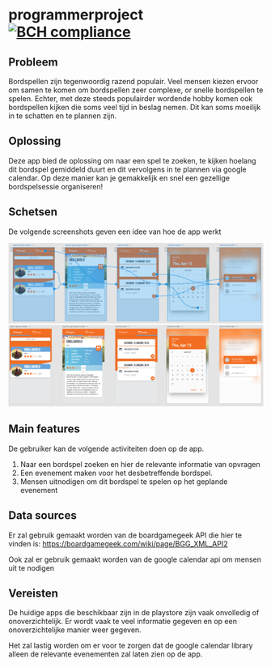 # programmerproject [![BCH compliance](https://bettercodehub.com/edge/badge/Wohesi/programmeerproject?branch=master)](https://bettercodehub.com/)

## Probleem
Bordspellen zijn tegenwoordig razend populair. Veel mensen kiezen ervoor om samen te komen om bordspellen zeer complexe, or snelle bordspellen te spelen. Echter, met deze steeds populairder wordende hobby komen ook bordspellen kijken die soms veel tijd in beslag nemen. Dit kan soms moeilijk in te schatten en te plannen zijn. 

## Oplossing
Deze app bied de oplossing om naar een spel te zoeken, te kijken hoelang dit bordspel gemiddeld duurt en dit vervolgens in te plannen via google calendar. Op deze manier kan je gemakkelijk en snel een gezellige bordspelsessie organiseren!

## Schetsen
De volgende screenshots geven een idee van hoe de app werkt

![text](https://github.com/Wohesi/programmeerproject/blob/master/doc/wireframes_flow2.png)
![text](https://github.com/Wohesi/programmeerproject/blob/master/doc/wireframes_image2.png)

## Main features
De gebruiker kan de volgende activiteiten doen op de app. 
1. Naar een bordspel zoeken en hier de relevante informatie van opvragen
2. Een evenement maken voor het desbetreffende bordspel. 
3. Mensen uitnodigen om dit bordspel te spelen op het geplande evenement

## Data sources
Er zal gebruik gemaakt worden van de boardgamegeek API die hier te vinden is:
https://boardgamegeek.com/wiki/page/BGG_XML_API2

Ook zal er gebruik gemaakt worden van de google calendar api om mensen uit te nodigen

## Vereisten
De huidige apps die beschikbaar zijn in de playstore zijn vaak onvolledig of onoverzichtelijk. Er wordt vaak te veel informatie gegeven en op een onoverzichtelijke manier weer gegeven.

Het zal lastig worden om er voor te zorgen dat de google calendar library alleen de relevante evenementen zal laten zien op de app. 
